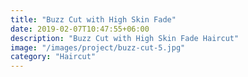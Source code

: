 ```yaml
---
title: "Buzz Cut with High Skin Fade"
date: 2019-02-07T10:47:55+06:00
description: "Buzz Cut with High Skin Fade Haircut"
image: "/images/project/buzz-cut-5.jpg"
category: "Haircut"
---
```


